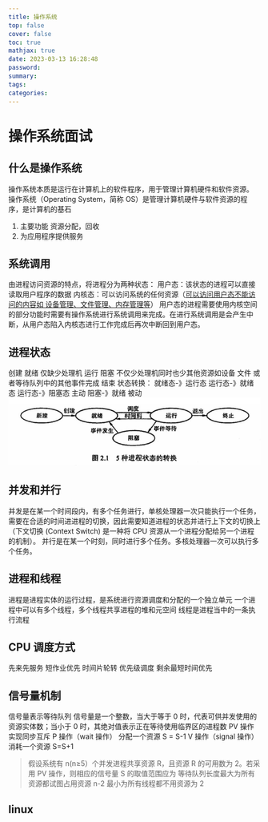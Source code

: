 ```yaml
---
title: 操作系统
top: false
cover: false
toc: true
mathjax: true
date: 2023-03-13 16:28:48
password:
summary:
tags:
categories:
---
```


# 操作系统面试

## 什么是操作系统

操作系统本质是运行在计算机上的软件程序，⽤于管理计算机硬件和软件资源。
操作系统（Operating System，简称 OS）是管理计算机硬件与软件资源的程序，是计算机的基⽯

1. 主要功能
   资源分配，回收
2. 为应⽤程序提供服务

## 系统调用

由进程访问资源的特点，将进程分为两种状态：
用户态：该状态的进程可以直接读取用户程序的数据
内核态：可以访问系统的任何资源（<u>可以访问用户态不能访问的内容如 设备管理、文件管理、内存管理等</u>）
用户态的进程需要使用内核空间的部分功能时需要有操作系统进行系统调用来完成。在进行系统调用是会产生中断，从用户态陷入内核态进行工作完成后再次中断回到用户态。

## 进程状态

创建
就绪 仅缺少处理机
运行
阻塞 不仅少处理机同时也少其他资源如设备 文件 或者等待队列中的其他事件完成
结束
状态转换：
就绪态-》运行态
运行态-》就绪态
运行态-》阻塞态 主动
阻塞-》就绪 被动
![asset_img](操作系统/2023-03-14-14-25-49.png)

## 并发和并行

并发是在某一个时间段内，有多个任务进行，单核处理器一次只能执行一个任务，需要在合适的时间进进程的切换，因此需要知道进程的状态并进行上下文的切换上（下⽂切换 (Context Switch) 是⼀种将 CPU 资源从⼀个进程分配给另⼀个进程的机制）。
并行是在某一个时刻，同时进行多个任务。多核处理器一次可以执行多个任务。

## 进程和线程

进程是进程实体的运行过程，是系统进行资源调度和分配的一个独立单元
⼀个进程中可以有多个线程，多个线程共享进程的堆和元空间
线程是进程当中的⼀条执⾏流程

## CPU 调度方式

先来先服务
短作业优先
时间片轮转
优先级调度
剩余最短时间优先

## 信号量机制

信号量表示等待队列
信号量是一个整数，当大于等于 0 时，代表可供并发使用的资源实体数；当小于 0 时，其绝对值表示正在等待使用临界区的进程数
PV 操作 实现同步互斥
P 操作（wait 操作） 分配一个资源 S = S-1
V 操作（signal 操作） 消耗一个资源 S=S+1

> 假设系统有 n(n≥5）个并发进程共享资源 R，且资源 R 的可用数为 2。若采用 PV 操作，则相应的信号量 S 的取值范围应为 等待队列长度最大为所有资源都试图占用资源 n-2 最小为所有线程都不用资源为 2

## linux
